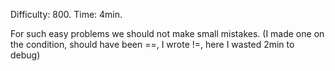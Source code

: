 Difficulty: 800. Time: 4min. 

For such easy problems we should not make small mistakes. (I made one on the condition, should have been ==, I wrote !=, here I wasted 2min to debug)
